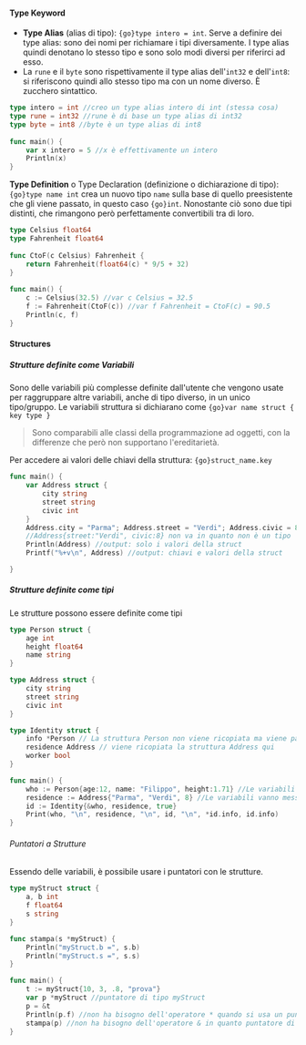 #### Type Keyword
- **Type Alias** (alias di tipo): `{go}type intero = int`. Serve a definire dei type alias: sono dei nomi per richiamare i tipi diversamente. I type alias quindi denotano lo stesso tipo e sono solo modi diversi per riferirci ad esso.
- La `rune` e il `byte` sono rispettivamente il type alias dell'`int32` e dell'`int8`: si riferiscono quindi allo stesso tipo ma con un nome diverso. È zucchero sintattico.
```go unwrap title:"Type Alias"
type intero = int //creo un type alias intero di int (stessa cosa)
type rune = int32 //rune è di base un type alias di int32
type byte = int8 //byte è un type alias di int8
	
func main() {
	var x intero = 5 //x è effettivamente un intero 
	Println(x)
}
```

**Type Definition** o Type Declaration (definizione o dichiarazione di tipo): `{go}type name int` crea un nuovo tipo `name` sulla base di quello preesistente che gli viene passato, in questo caso `{go}int`. Nonostante ciò sono due tipi distinti, che rimangono però perfettamente convertibili tra di loro.
```go unwrap title:"Utilizzo dei Type Definition per dichiarare unità di temperatura diverse"
type Celsius float64
type Fahrenheit float64
	
func CtoF(c Celsius) Fahrenheit {
	return Fahrenheit(float64(c) * 9/5 + 32)
}
	
func main() {
	c := Celsius(32.5) //var c Celsius = 32.5
	f := Fahrenheit(CtoF(c)) //var f Fahrenheit = CtoF(c) = 90.5
	Println(c, f)
}
```

#### Structures
##### Strutture definite come Variabili
Sono delle variabili più complesse definite dall'utente che vengono usate per raggruppare altre variabili, anche di tipo diverso, in un unico tipo/gruppo. Le variabili struttura si dichiarano come `{go}var name struct { key type }`
>Sono comparabili alle classi della programmazione ad oggetti, con la differenze che però non supportano l'ereditarietà. 

Per accedere ai valori delle chiavi della struttura: `{go}struct_name.key` 
```go unwrap title:"Dichiarazione di una variabile struttura" err:8
func main() {
	var Address struct {
		city string
		street string
		civic int
	}
	Address.city = "Parma"; Address.street = "Verdi"; Address.civic = 8
	//Address{street:"Verdi", civic:8} non va in quanto non è un tipo  
	Println(Address) //output: solo i valori della struct
	Printf("%+v\n", Address) //output: chiavi e valori della struct

}
```

##### Strutture definite come tipi
Le strutture possono essere  definite come tipi
```go unwrap title:
type Person struct {
	age int
	height float64
	name string
}

type Address struct {
	city string
	street string
	civic int
}

type Identity struct {
	info *Person // La struttura Person non viene ricopiata ma viene passato il suo indirizzo
	residence Address // viene ricopiata la struttura Address qui
	worker bool
}

func main() {
	who := Person{age:12, name: "Filippo", height:1.71} //Le variabili vanno messe tramite chiave. Quelle non assegnate hanno il valore di default del tipo
	residence := Address{"Parma", "Verdi", 8} //Le variabili vanno messe tutte ed in ordine
	id := Identity{&who, residence, true}
	Print(who, "\n", residence, "\n", id, "\n", *id.info, id.info)
}
```

###### Puntatori a Strutture
Essendo delle variabili, è possibile usare i puntatori con le strutture.
```go unwrap title:
type myStruct struct {
	a, b int
	f float64
	s string
}

func stampa(s *myStruct) {
	Println("myStruct.b =", s.b)
	Println("myStruct.s =", s.s)
}

func main() {
	t := myStruct{10, 3, .8, "prova"}
	var p *myStruct //puntatore di tipo myStruct
	p = &t
	Println(p.f) //non ha bisogno dell'operatore * quando si usa un puntatore di tipo struttura
	stampa(p) //non ha bisogno dell'operatore & in quanto puntatore di tipo struttura
}
```

